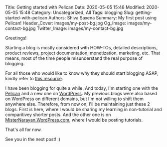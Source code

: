 Title: Getting started with Pelican
Date: 2020-05-05 15:48
Modified: 2020-05-05 15:48
Category: Uncategorized, All
Tags: blogging
Slug: getting-started-with-pelican
Authors: Shiva Saxena
Summary: My first post using Pelican!
Header_Cover: images/my-post-bg.jpg
Og_Image: images/my-contact-bg.jpg
Twitter_Image: images/my-contact-bg.jpg

Greetings!

Starting a blog is mostly considered with HOW-TOs, detailed descriptions, product reviews, project documentation, monetization, marketing, etc. That means, most of the time people misunderstand the real purpose of blogging.

For all those who would like to know why they should start blogging ASAP, kindly refer to [this resource](https://summertraining.readthedocs.io/en/latest/blogging.html).

I have been blogging for quite a while. And today, I'm starting one with the [Pelican](https://docs.getpelican.com/en/stable/) and a new one on [WordPress](https://wordpress.com/). My previous blogs were also based on WordPress on different domains, but I'm not willing to shift them anywhere else. Therefore, from now on, I'll be maintaining just these 2 blogs. First is here, where I would be sharing my learning in non-tutorial and comparitivey shorter posts. And the other one is on [MisterNarayan.WordPress.com](https://misternarayan.wordpress.com), where I would be posting tutorials.

That's all for now.

See you in the next post! :)

